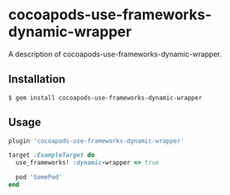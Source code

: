 # cocoapods-use-frameworks-dynamic-wrapper

A description of cocoapods-use-frameworks-dynamic-wrapper.

## Installation

    $ gem install cocoapods-use-frameworks-dynamic-wrapper

## Usage

```ruby
plugin 'cocoapods-use-frameworks-dynamic-wrapper'

target :ExampleTarget do
  use_frameworks! :dynamic-wrapper => true

  pod 'SomePod'
end
```

